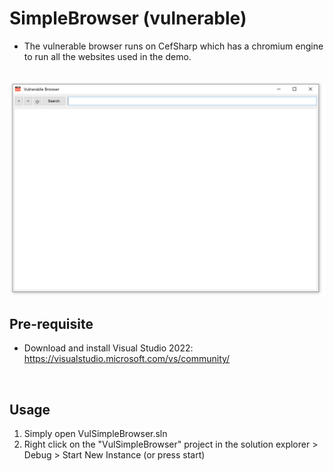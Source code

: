 # SimpleBrowser (vulnerable)

- The vulnerable browser runs on CefSharp which has a chromium engine to run all the websites used in the demo.

<br/>

<img src="./pictures/browser.PNG" alt="drawing" width="700"/>

<br/>


## Pre-requisite

- Download and install Visual Studio 2022: https://visualstudio.microsoft.com/vs/community/


</br>

## Usage

1. Simply open VulSimpleBrowser.sln
2. Right click on the "VulSimpleBrowser" project in the solution explorer > Debug > Start New Instance (or press start)


</br>

